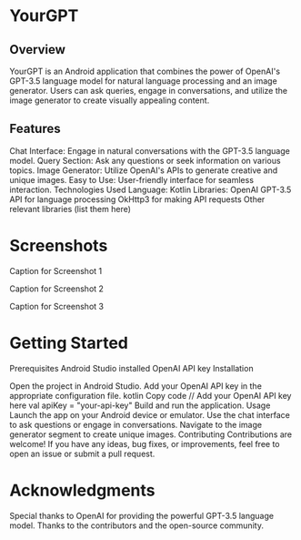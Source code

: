# YourGPT

## Overview
YourGPT is an Android application that combines the power of OpenAI's GPT-3.5 language model for natural language processing and an image generator. Users can ask queries, engage in conversations, and utilize the image generator to create visually appealing content.

## Features
Chat Interface: Engage in natural conversations with the GPT-3.5 language model.
Query Section: Ask any questions or seek information on various topics.
Image Generator: Utilize OpenAI's APIs to generate creative and unique images.
Easy to Use: User-friendly interface for seamless interaction.
Technologies Used
Language: Kotlin
Libraries:
OpenAI GPT-3.5 API for language processing
OkHttp3 for making API requests
Other relevant libraries (list them here)

# Screenshots

Caption for Screenshot 1


Caption for Screenshot 2


Caption for Screenshot 3

# Getting Started
Prerequisites
Android Studio installed
OpenAI API key 
Installation

Open the project in Android Studio.
Add your OpenAI API key in the appropriate configuration file.
kotlin
Copy code
// Add your OpenAI API key here
val apiKey = "your-api-key"
Build and run the application.
Usage
Launch the app on your Android device or emulator.
Use the chat interface to ask questions or engage in conversations.
Navigate to the image generator segment to create unique images.
Contributing
Contributions are welcome! If you have any ideas, bug fixes, or improvements, feel free to open an issue or submit a pull request.



# Acknowledgments
Special thanks to OpenAI for providing the powerful GPT-3.5 language model.
Thanks to the contributors and the open-source community.

